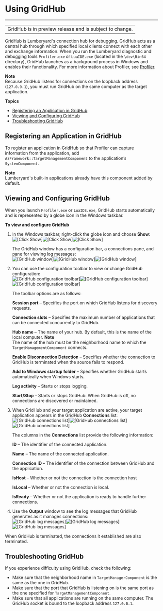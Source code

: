 # Using GridHub<a name="gridhub-intro"></a>


****  

|  | 
| --- |
| GridHub is in preview release and is subject to change\.  | 

GridHub is Lumberyard's connection hub for debugging\. GridHub acts as a central hub through which specified local clients connect with each other and exchange information\. When you run the Lumberyard diagnostic and debugging tools `Profiler.exe` or `LuaIDE.exe` \(located in the `\dev\Bin64` directory\), GridHub launches as a background process in Windows and enables their functionality\. For more information about Profiler, see [Profiler](profiler-intro.md)\.

**Note**  
Because GridHub listens for connections on the loopback address \(`127.0.0.1`\), you must run GridHub on the same computer as the target application\. 

**Topics**
+ [Registering an Application in GridHub](#gridhub-registering-an-application)
+ [Viewing and Configuring GridHub](#gridhub-viewing-and-configuring)
+ [Troubleshooting GridHub](#gridhub-troubleshooting)

## Registering an Application in GridHub<a name="gridhub-registering-an-application"></a>

To register an application in GridHub so that Profiler can capture information from the application, add `AzFramework::TargetManagementComponent` to the application’s `SystemComponent`\. 

**Note**  
 Lumberyard's built\-in applications already have this component added by default\. 

## Viewing and Configuring GridHub<a name="gridhub-viewing-and-configuring"></a>

When you launch `Profiler.exe` or `LuaIDE.exe`, GridHub starts automatically and is represented by a globe icon in the Windows taskbar\. 

**To view and configure GridHub**

1. In the Windows taskbar, right\-click the globe icon and choose **Show**:   
![\[Click Show\]](http://docs.aws.amazon.com/lumberyard/latest/userguide/)![\[Click Show\]](http://docs.aws.amazon.com/lumberyard/latest/userguide/)![\[Click Show\]](http://docs.aws.amazon.com/lumberyard/latest/userguide/)

   The GridHub window has a configuration bar, a connections pane, and pane for viewing log messages:   
![\[GridHub window\]](http://docs.aws.amazon.com/lumberyard/latest/userguide/)![\[GridHub window\]](http://docs.aws.amazon.com/lumberyard/latest/userguide/)![\[GridHub window\]](http://docs.aws.amazon.com/lumberyard/latest/userguide/)

1. You can use the configuration toolbar to view or change GridHub configuration:   
![\[GridHub configuration toolbar\]](http://docs.aws.amazon.com/lumberyard/latest/userguide/)![\[GridHub configuration toolbar\]](http://docs.aws.amazon.com/lumberyard/latest/userguide/)![\[GridHub configuration toolbar\]](http://docs.aws.amazon.com/lumberyard/latest/userguide/)

   The toolbar options are as follows: 

   **Session port** – Specifies the port on which GridHub listens for discovery requests\. 

   **Connection slots** – Specifies the maximum number of applications that can be connected concurrently to GridHub\. 

   **Hub name** – The name of your hub\. By default, this is the name of the local computer\. 
**Note**  
The name of the hub must be the neighborhood name to which the `TargetManagementComponent` connects\. 

   **Enable Disconnection Detection** – Specifies whether the connection to GridHub is terminated when the source fails to respond\. 

   **Add to Windows startup folder** – Specifies whether GridHub starts automatically when Windows starts\. 

   **Log activity** – Starts or stops logging\. 

   **Start/Stop** – Starts or stops GridHub\. When GridHub is off, no connections are discovered or maintained\. 

1. When GridHub and your target application are active, your target application appears in the GridHub **Connections** list:   
![\[GridHub connections list\]](http://docs.aws.amazon.com/lumberyard/latest/userguide/)![\[GridHub connections list\]](http://docs.aws.amazon.com/lumberyard/latest/userguide/)![\[GridHub connections list\]](http://docs.aws.amazon.com/lumberyard/latest/userguide/)

   The columns in the **Connections** list provide the following information: 

   **ID** – The identifier of the connected application\. 

   **Name** – The name of the connected application\. 

   **Connection** **ID** – The identifier of the connection between GridHub and the application\. 

   **IsHost** – Whether or not the connection is the connection host 

   **IsLocal** – Whether or not the connection is local\. 

   **IsReady** – Whether or not the application is ready to handle further connections\. 

1. Use the **Output** window to see the log messages that GridHub generates as it manages connections:   
![\[GridHub log messages\]](http://docs.aws.amazon.com/lumberyard/latest/userguide/)![\[GridHub log messages\]](http://docs.aws.amazon.com/lumberyard/latest/userguide/)![\[GridHub log messages\]](http://docs.aws.amazon.com/lumberyard/latest/userguide/)

When GridHub is terminated, the connections it established are also terminated\. 

## Troubleshooting GridHub<a name="gridhub-troubleshooting"></a>

If you experience difficulty using GridHub, check the following: 
+ Make sure that the neighborhood name in `TargetManagerComponent` is the same as the one in GridHub\. 
+ Make sure that the port that GridHub is listening on is the same port as the one specified for `TargetManagementComponent`\. 
+ Make sure that all applications are running on the same computer\. The GridHub socket is bound to the loopback address `127.0.0.1`\. 